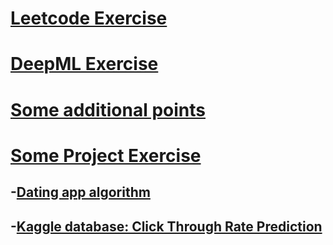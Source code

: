 # [Leetcode Exercise](https://github.com/yiranwww/demo/tree/main/Leetcode)

# [DeepML Exercise](https://github.com/yiranwww/demo/tree/main/Deep_ML)

# [Some additional points](https://github.com/yiranwww/demo/tree/main/Notes) 

# [Some Project Exercise](https://github.com/yiranwww/demo/tree/main/SomeCodeCase)
## -[Dating app algorithm](https://github.com/yiranwww/demo/tree/main/SomeCodeCase/dating%20app)
## -[Kaggle database: Click Through Rate Prediction](https://github.com/yiranwww/demo/tree/main/SomeCodeCase/ClickThroughRatePrediction)
